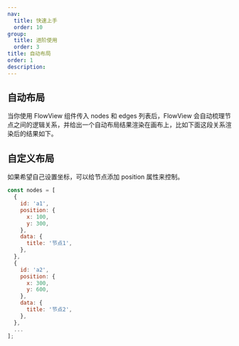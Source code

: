 ```yaml
---
nav:
  title: 快速上手
  order: 10
group:
  title: 进阶使用
  order: 3
title: 自动布局
order: 1
description:
---
```


## 自动布局

当你使用 FlowView 组件传入 nodes 和 edges 列表后，FlowView 会自动梳理节点之间的逻辑关系，并给出一个自动布局结果渲染在画布上，比如下面这段关系渲染后的结果如下。

<code src="./demos/autoLayout/demo1.tsx"></code>

## 自定义布局

如果希望自己设置坐标，可以给节点添加 position 属性来控制。

```js
const nodes = [
  {
    id: 'a1',
    position: {
      x: 100,
      y: 300,
    },
    data: {
      title: '节点1',
    },
  },
  {
    id: 'a2',
    position: {
      x: 300,
      y: 600,
    },
    data: {
      title: '节点2',
    },
  },
  ...
];
```

<code src="./demos/autoLayout/demo2.tsx"></code>

